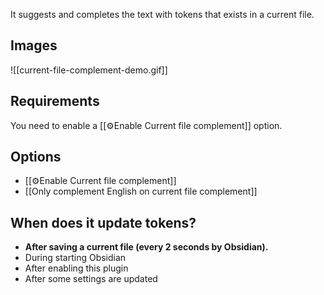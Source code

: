 It suggests and completes the text with tokens that exists in a current file.

## Images

![[current-file-complement-demo.gif]]

## Requirements

You need to enable a [[⚙️Enable Current file complement]] option.

## Options

- [[⚙️Enable Current file complement]]
- [[Only complement English on current file complement]]


## When does it update tokens?

- **After saving a current file (every 2 seconds by Obsidian).**
- During starting Obsidian
- After enabling this plugin
- After some settings are updated